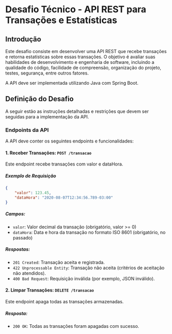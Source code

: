 # Desafio Técnico - API REST para Transações e Estatísticas

## Introdução

Este desafio consiste em desenvolver uma API REST que recebe transações e retorna estatísticas sobre essas transações. O objetivo é avaliar suas habilidades de desenvolvimento e engenharia de software, incluindo a qualidade do código, facilidade de compreensão, organização do projeto, testes, segurança, entre outros fatores.

A API deve ser implementada utilizando Java com Spring Boot.

## Definição do Desafio

A seguir estão as instruções detalhadas e restrições que devem ser seguidas para a implementação da API.


### Endpoints da API

A API deve conter os seguintes endpoints e funcionalidades:

#### 1. Receber Transações: `POST /transacao`

Este endpoint recebe transações com valor e dataHora.

##### Exemplo de Requisição

```json
{
    "valor": 123.45,
    "dataHora": "2020-08-07T12:34:56.789-03:00"
}
```

##### Campos:

- `valor`: Valor decimal da transação (obrigatório, valor >= 0)
- `dataHora`: Data e hora da transação no formato ISO 8601 (obrigatório, no passado)

##### Respostas:

- `201 Created`: Transação aceita e registrada.
- `422 Unprocessable Entity`: Transação não aceita (critérios de aceitação não atendidos).
- `400 Bad Request`: Requisição inválida (por exemplo, JSON inválido).

#### 2. Limpar Transações: `DELETE /transacao`

Este endpoint apaga todas as transações armazenadas.

##### Resposta:

- `200 OK`: Todas as transações foram apagadas com sucesso.
